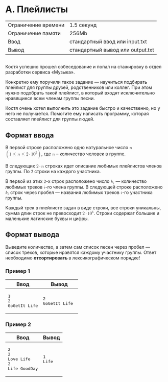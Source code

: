 <div class="problem-statement">
   <div class="header">
      <h1 class="title">A. Плейлисты</h1>
      <table>
         <tr class="time-limit">
            <td class="property-title">Ограничение времени</td>
            <td>1.5&nbsp;секунд</td>
         </tr>
         <tr class="memory-limit">
            <td class="property-title">Ограничение памяти</td>
            <td>256Mb</td>
         </tr>
         <tr class="input-file">
            <td class="property-title">Ввод</td>
            <td colspan="1">стандартный ввод или input.txt</td>
         </tr>
         <tr class="output-file">
            <td class="property-title">Вывод</td>
            <td colspan="1">стандартный вывод или output.txt</td>
         </tr>
      </table>
   </div>
   <h2></h2>
   <div class="legend"> Костя успешно прошел собеседование и попал на стажировку в отдел разработки сервиса «Музыка». <!--l. 49-->
      <p style="text-indent: 0em;">Конкретно ему поручили такое задание — научиться подбирать плейлист для группы друзей, родственников
      или коллег. При этом нужно подобрать такой плейлист, в который входят исключительно нравящиеся всем членам группы песни. <!--l.
      51-->
      </p><p style="text-indent: 0em;">Костя очень хотел выполнить это задание быстро и качественно, но у него не получается. Помогите
      ему написать программу, которая составляет плейлист для группы людей. </p>
      <p></p>
      
   </div>
   <h2>Формат ввода</h2>
   <div class="input-specification"> В первой строке расположено одно натуральное число <!--l. 54--><math display="inline" style="text-indent: 0em;" xmlns="http://www.w3.org/1998/Math/MathML"><mi>n</mi></math><!--l.
      54--><math display="inline" style="text-indent: 0em;" xmlns="http://www.w3.org/1998/Math/MathML"><mrow><mo>(</mo><mrow><mn>1</mn>
      <mo>≤</mo> <mi>n</mi> <mo>≤</mo> <mn>2</mn> <mo>⋅</mo> <mn>1</mn><msup><mrow><mn>0</mn></mrow><mrow><mn>5</mn></mrow></msup></mrow><mo>)</mo></mrow></math>,
      где <!--l. 54--><math display="inline" style="text-indent: 0em;" xmlns="http://www.w3.org/1998/Math/MathML"><mi>n</mi></math>
      – количество человек в группе. <!--l. 56-->
      <p style="text-indent: 0em;">В следующих <!--l. 56--><math display="inline" style="text-indent: 0em;" xmlns="http://www.w3.org/1998/Math/MathML"><mn>2</mn>
      <mo>⋅</mo> <mi>n</mi></math> строках идет описание любимых плейлистов членов группы. По <!--l. 56--><math display="inline"
      style="text-indent: 0em;" xmlns="http://www.w3.org/1998/Math/MathML"><mn>2</mn></math> строки на каждого участника. <!--l.
      58-->
      </p><p style="text-indent: 0em;">В первой из этих <!--l. 58--><math display="inline" style="text-indent: 0em;" xmlns="http://www.w3.org/1998/Math/MathML"><mn>2</mn></math>-х
      строк расположено число <!--l. 58--><math display="inline" style="text-indent: 0em;" xmlns="http://www.w3.org/1998/Math/MathML"><msub><mrow><mi>k</mi></mrow><mrow><mi>i</mi></mrow></msub></math>
      — количество любимых треков <!--l. 58--><math display="inline" style="text-indent: 0em;" xmlns="http://www.w3.org/1998/Math/MathML"><mi>i</mi></math>-го
      члена группы. В следующей строке расположено <!--l. 58--><math display="inline" style="text-indent: 0em;" xmlns="http://www.w3.org/1998/Math/MathML"><msub><mrow><mi>k</mi></mrow><mrow><mi>i</mi></mrow></msub></math>
      строк через пробел — названия любимых треков <!--l. 58--><math display="inline" style="text-indent: 0em;" xmlns="http://www.w3.org/1998/Math/MathML"><mi>i</mi></math>-го
      участника группы. <!--l. 60-->
      </p><p style="text-indent: 0em;">Каждый трек в плейлисте задан в виде строки, все строки уникальны, сумма длин строк не превосходит
      <!--l. 60--><math display="inline" style="text-indent: 0em;" xmlns="http://www.w3.org/1998/Math/MathML"><mn>2</mn> <mo>⋅</mo>
      <mn>1</mn><msup><mrow><mn>0</mn></mrow><mrow><mn>6</mn></mrow></msup></math>. Строки содержат большие и маленькие латинские
      буквы и цифры. </p>
      <p></p>
      <p></p>
      
   </div>
   <h2>Формат вывода</h2>
   <div class="output-specification"> Выведите количество, а затем сам список песен через пробел — список треков, которые нравятся каждому участнику группы. Ответ
      необходимо <span style="font-weight: bold;">отсортировать </span>в лексикографическом порядке! 
   </div>
   <h3>Пример 1</h3>
   <table class="sample-tests">
      <thead>
         <tr>
            <th>Ввод</th>
            <th>Вывод</th>
         </tr>
      </thead>
      <tbody>
         <tr>
            <td><pre>1
2
GoGetIt Life
</pre></td>
            <td><pre>2
GoGetIt Life 
</pre></td>
         </tr>
      </tbody>
   </table>
   <h3>Пример 2</h3>
   <table class="sample-tests">
      <thead>
         <tr>
            <th>Ввод</th>
            <th>Вывод</th>
         </tr>
      </thead>
      <tbody>
         <tr>
            <td><pre>2
2
Love Life
2
Life GoodDay
</pre></td>
            <td><pre>1
Life 
</pre></td>
         </tr>
      </tbody>
   </table>
</div>